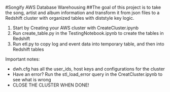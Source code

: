 #Songify AWS Database Warehousing 
##The goal of this project is to take the song, artist and album information and transform it from json files to a Redshift cluster with organized tables with diststyle key logic. 

1. Start by Creating your AWS cluster with CreateCluster.ipynb
2. Run create_table.py in the TestingNotebook.ipynb to create the tables in Redshift
3. Run etl.py to copy log and event data into temporary table, and then into Redshift tables 


Important notes: 
- dwh.cfg has all the user_ids, host keys and configurations for the cluster
- Have an error? Run the stl_load_error query in the CreatCluster.ipynb to see what is wrong 
- CLOSE THE CLUSTER WHEN DONE! 
